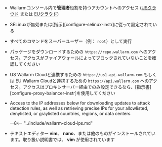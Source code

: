 * Wallarmコンソール内で**管理者**役割を持つアカウントへのアクセス ([USクラウド](https://us1.my.wallarm.com/) または [EUクラウド](https://my.wallarm.com/))
* SELinuxが無効または[指示][configure-selinux-instr]に従って設定されている
* すべてのコマンドをスーパーユーザー（例： `root`）として実行
* パッケージをダウンロードするための `https://repo.wallarm.com` へのアクセス。アクセスがファイアウォールによってブロックされていないことを確認してください
* US Wallarm Cloudと連携するための `https://us1.api.wallarm.com` もしくは EU Wallarm Cloudと連携するための `https://api.wallarm.com` へのアクセス。アクセスはプロキシサーバー経由でのみ設定できるなら、[指示書][configure-proxy-balancer-instr]を使用してください
* Access to the IP addresses below for downloading updates to attack detection rules, as well as retrieving precise IPs for your allowlisted, denylisted, or graylisted countries, regions, or data centers

    --8<-- "../include/wallarm-cloud-ips.md"
* テキストエディター **vim**、 **nano**、または他のものがインストールされています。取り扱い説明書では、 **vim** が使用されています